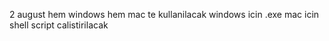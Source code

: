 2 august 
hem windows hem mac te kullanilacak
windows icin .exe mac icin shell script calistirilacak
